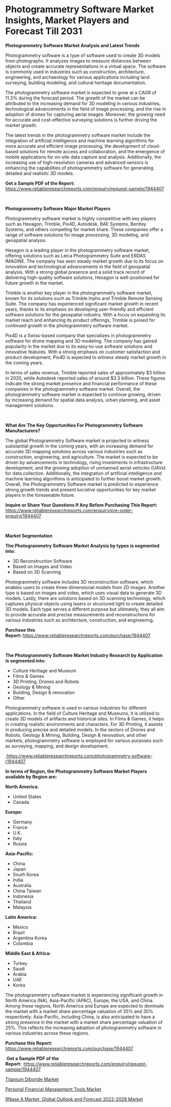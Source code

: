 <p><h1>Photogrammetry Software Market Insights, Market Players and Forecast Till 2031</h1></p><p><strong>Photogrammetry Software Market Analysis and Latest Trends</strong></p>
<p><p>Photogrammetry software is a type of software used to create 3D models from photographs. It analyzes images to measure distances between objects and create accurate representations in a virtual space. The software is commonly used in industries such as construction, architecture, engineering, and archaeology for various applications including land surveying, building modeling, and cultural heritage documentation.</p><p>The photogrammetry software market is expected to grow at a CAGR of 11.3% during the forecast period. The growth of the market can be attributed to the increasing demand for 3D modeling in various industries, technological advancements in the field of image processing, and the rise in adoption of drones for capturing aerial images. Moreover, the growing need for accurate and cost-effective surveying solutions is further driving the market growth.</p><p>The latest trends in the photogrammetry software market include the integration of artificial intelligence and machine learning algorithms for more accurate and efficient image processing, the development of cloud-based solutions for remote access and collaboration, and the emergence of mobile applications for on-site data capture and analysis. Additionally, the increasing use of high-resolution cameras and advanced sensors is enhancing the capabilities of photogrammetry software for generating detailed and realistic 3D models.</p></p>
<p><strong>Get a Sample PDF of the Report:&nbsp;</strong> <a href="https://www.reliableresearchreports.com/enquiry/request-sample/1944407">https://www.reliableresearchreports.com/enquiry/request-sample/1944407</a></p>
<p>&nbsp;</p>
<p><strong>Photogrammetry Software Major Market Players</strong></p>
<p><p>Photogrammetry software market is highly competitive with key players such as Hexagon, Trimble, Pix4D, Autodesk, BAE Systems, Bentley Systems, and others competing for market share. These companies offer a range of software solutions for image processing, 3D modeling, and geospatial analysis.</p><p>Hexagon is a leading player in the photogrammetry software market, offering solutions such as Leica Photogrammetry Suite and ERDAS IMAGINE. The company has seen steady market growth due to its focus on innovation and technological advancements in the field of geospatial analysis. With a strong global presence and a solid track record of delivering high-quality software solutions, Hexagon is well-positioned for future growth in the market.</p><p>Trimble is another key player in the photogrammetry software market, known for its solutions such as Trimble Inpho and Trimble Remote Sensing Suite. The company has experienced significant market growth in recent years, thanks to its emphasis on developing user-friendly and efficient software solutions for the geospatial industry. With a focus on expanding its market reach and enhancing its product offerings, Trimble is poised for continued growth in the photogrammetry software market.</p><p>Pix4D is a Swiss-based company that specializes in photogrammetry software for drone mapping and 3D modeling. The company has gained popularity in the market due to its easy-to-use software solutions and innovative features. With a strong emphasis on customer satisfaction and product development, Pix4D is expected to witness steady market growth in the coming years.</p><p>In terms of sales revenue, Trimble reported sales of approximately $3 billion in 2020, while Autodesk reported sales of around $3.3 billion. These figures indicate the strong market presence and financial performance of these companies in the photogrammetry software market. Overall, the photogrammetry software market is expected to continue growing, driven by increasing demand for spatial data analysis, urban planning, and asset management solutions.</p></p>
<p>&nbsp;</p>
<p><strong>What Are The Key Opportunities For Photogrammetry Software Manufacturers?</strong></p>
<p><p>The global Photogrammetry Software market is projected to witness substantial growth in the coming years, with an increasing demand for accurate 3D mapping solutions across various industries such as construction, engineering, and agriculture. The market is expected to be driven by advancements in technology, rising investments in infrastructure development, and the growing adoption of unmanned aerial vehicles (UAVs) for data collection. Additionally, the integration of artificial intelligence and machine learning algorithms is anticipated to further boost market growth. Overall, the Photogrammetry Software market is predicted to experience strong growth trends and present lucrative opportunities for key market players in the foreseeable future.</p></p>
<p><strong>Inquire or Share Your Questions If Any Before Purchasing This Report:</strong> <a href="https://www.reliableresearchreports.com/enquiry/pre-order-enquiry/1944407">https://www.reliableresearchreports.com/enquiry/pre-order-enquiry/1944407</a></p>
<p>&nbsp;</p>
<p><strong>Market Segmentation</strong></p>
<p><strong>The Photogrammetry Software Market Analysis by types is segmented into:</strong></p>
<p><ul><li>3D Reconstruction Software</li><li>Based on Images and Video</li><li>Based on 3D Scanning</li></ul></p>
<p><p>Photogrammetry software includes 3D reconstruction software, which enables users to create three-dimensional models from 2D images. Another type is based on images and video, which uses visual data to generate 3D models. Lastly, there are solutions based on 3D scanning technology, which captures physical objects using lasers or structured light to create detailed 3D models. Each type serves a different purpose but ultimately, they all aim to provide accurate and precise measurements and reconstructions for various industries such as architecture, construction, and engineering.</p></p>
<p><strong>Purchase this Report:&nbsp;</strong><a href="https://www.reliableresearchreports.com/purchase/1944407">https://www.reliableresearchreports.com/purchase/1944407</a></p>
<p>&nbsp;</p>
<p><strong>The Photogrammetry Software Market Industry Research by Application is segmented into:</strong></p>
<p><ul><li>Culture Heritage and Museum</li><li>Films & Games</li><li>3D Printing, Drones and Robots</li><li>Geology & Mining</li><li>Building, Design & renovation</li><li>Other</li></ul></p>
<p><p>Photogrammetry software is used in various industries for different applications. In the field of Culture Heritage and Museums, it is utilized to create 3D models of artifacts and historical sites. In Films & Games, it helps in creating realistic environments and characters. For 3D Printing, it assists in producing precise and detailed models. In the sectors of Drones and Robots, Geology & Mining, Building, Design & renovation, and other markets, photogrammetry software is employed for various purposes such as surveying, mapping, and design development.</p></p>
<p><a href="https://www.reliableresearchreports.com/photogrammetry-software-r1944407">&nbsp;https://www.reliableresearchreports.com/photogrammetry-software-r1944407</a></p>
<p><strong>In terms of Region, the Photogrammetry Software Market Players available by Region are:</strong></p>
<p>
    <p> <strong> North America: </strong>
        <ul>
            <li>United States</li>
            <li>Canada</li>
        </ul>
        </p> 
    <p> <strong> Europe: </strong>
        <ul>
            <li>Germany</li>
            <li>France</li>
            <li>U.K.</li>
            <li>Italy</li>
            <li>Russia</li>
        </ul>
        </p> 
    <p> <strong> Asia-Pacific: </strong>
        <ul>
            <li>China</li>
            <li>Japan</li>
            <li>South Korea</li>
            <li>India</li>
            <li>Australia</li>
            <li>China Taiwan</li>
            <li>Indonesia</li>
            <li>Thailand</li>
            <li>Malaysia</li>
        </ul>
        </p> 
    <p> <strong> Latin America: </strong>
        <ul>
            <li>Mexico</li>
            <li>Brazil</li>
            <li>Argentina Korea</li>
            <li>Colombia</li>
        </ul>
        </p> 
    <p> <strong> Middle East & Africa: </strong>
        <ul>
            <li>Turkey</li>
            <li>Saudi</li>
            <li>Arabia</li>
            <li>UAE</li>
            <li>Korea</li>
        </ul>
    </p>
    </p>
<p><p>The photogrammetry software market is experiencing significant growth in North America (NA), Asia-Pacific (APAC), Europe, the USA, and China. Among these regions, North America and Europe are expected to dominate the market with a market share percentage valuation of 35% and 30% respectively. Asia-Pacific, including China, is also anticipated to have a strong presence in the market with a market share percentage valuation of 25%. This reflects the increasing adoption of photogrammetry software in various industries across these regions.</p></p>
<p><strong>Purchase this Report: </strong><a href="https://www.reliableresearchreports.com/purchase/1944407">https://www.reliableresearchreports.com/purchase/1944407</a></p>
<p>&nbsp;<strong>Get a Sample PDF of the Report:&nbsp;&nbsp;</strong><a href="https://www.reliableresearchreports.com/enquiry/request-sample/1944407">https://www.reliableresearchreports.com/enquiry/request-sample/1944407</a></p>
<p><strong></strong></p>
<p><p><a href="https://www.linkedin.com/pulse/titanium-diboride-market-research-report-reveals-latest-trends-cofrc">Titanium Diboride Market</a></p><p><a href="https://github.com/JuliaFadel1922/Market-Research-Report-List-1/blob/main/personal-financial-management-tools-market.md">Personal Financial Management Tools Market</a></p><p><a href="https://www.linkedin.com/pulse/rnase-market-global-outlook-forecast-2022-2028-research-report-xvtvc">RNase A Market, Global Outlook and Forecast 2022-2028 Market</a></p></p>